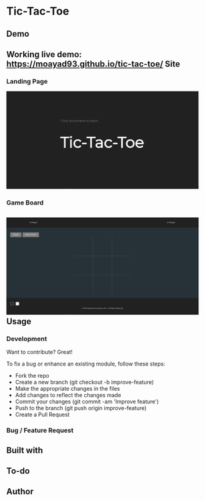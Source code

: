 <!-- - explanations of the technologies used

- the approach taken

- installation instructions

- unsolved problems

- other useful information etc. -->

Tic-Tac-Toe
======

Demo
------
Working live demo: https://moayad93.github.io/tic-tac-toe/
Site
------

### Landing Page
![Landing Page](landing-page.png)
### Game Board
![Game Board](game-board.png)
Usage
------

### Development
Want to contribute? Great!

To fix a bug or enhance an existing module, follow these steps:

* Fork the repo
* Create a new branch (git checkout -b improve-feature)
* Make the appropriate changes in the files
* Add changes to reflect the changes made
* Commit your changes (git commit -am 'Improve feature')
* Push to the branch (git push origin improve-feature)
* Create a Pull Request

### Bug / Feature Request

Built with
------

To-do
------

Author
------

